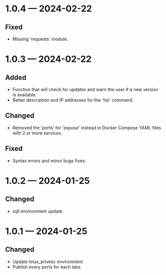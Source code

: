 <a id='changelog-1.0.4'></a>

# 1.0.4 — 2024-02-22

## Fixed

- Missing 'requests' module.

<a id='changelog-1.0.3'></a>

# 1.0.3 — 2024-02-22

## Added

- Function that will check for updates and warn the user if a new version is available.
- Better description and IP addresses for the 'list' command.

## Changed

- Removed the 'ports' for 'expose' instead in Docker Compose YAML files with 2 or more services.

## Fixed

- Syntax errors and minor bugs fixes.

<a id='changelog-1.0.2'></a>

# 1.0.2 — 2024-01-25

## Changed

- sqli environment update.

<a id='changelog-1.0.1'></a>

# 1.0.1 — 2024-01-25

## Changed

- Update linux_privesc environment.
- Publish every ports for each labs.
